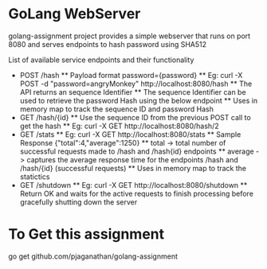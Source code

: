 # GoLang WebServer

golang-assignment project provides a simple webserver that runs on port 8080 and serves endpoints to hash password using SHA512

List of available service endpoints and their functionality

* POST /hash
** Payload format password={password}
** Eg: curl -X POST -d "password=angryMonkey" http://localhost:8080/hash
** The API returns an sequence Identifier
** The sequence Identifier can be used to retrieve the password Hash using the below endpoint
** Uses in memory map to track the sequence ID and password Hash
* GET /hash/{id}
** Use the sequence ID from the previous POST call to get the hash
** Eg: curl -X GET http://localhost:8080/hash/2
* GET /stats
** Eg: curl -X GET http://localhost:8080/stats
** Sample Response 
{"total":4,"average":1250}
** total -> total number of successful requests made to /hash and /hash{id} endpoints
** average -> captures the average response time for the endpoints /hash and /hash/{id} (successful requests)
** Uses in memory map to track the statictics
* GET /shutdown
** Eg: curl -X GET http://localhost:8080/shutdown
** Return OK and waits for the active requests to finish processing before gracefully shutting down the server

# To Get this assignment

go get github.com/pjaganathan/golang-assignment